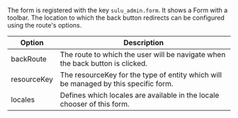 The form is registered with the key `sulu_admin.form`. It shows a Form with a toolbar. The location to which the back
button redirects can be configured using the route's options.

| Option      | Description                                                                                           |
|-------------|-------------------------------------------------------------------------------------------------------|
| backRoute   | The route to which the user will be navigate when the back button is clicked.                         |
| resourceKey | The resourceKey for the type of entity which will be managed by this specific form.                   |
| locales     | Defines which locales are available in the locale chooser of this form.                               |
